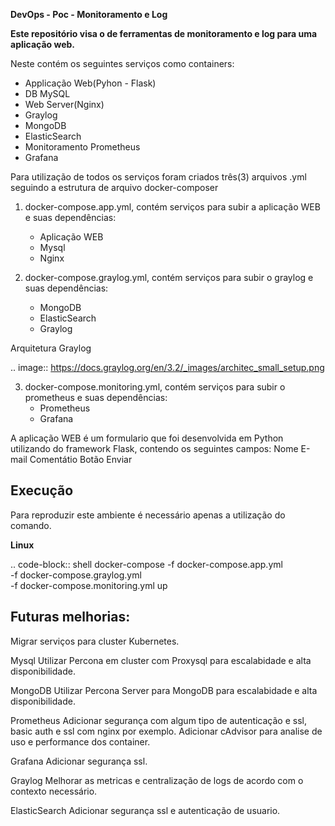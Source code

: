 **DevOps - Poc - Monitoramento e Log**

**Este repositório visa o de ferramentas de monitoramento e log para uma aplicação web.**

Neste contém os seguintes serviços como containers:
 - Applicação Web(Pyhon - Flask)
 - DB MySQL
 - Web Server(Nginx)
 - Graylog 
 - MongoDB
 - ElasticSearch
 - Monitoramento Prometheus
 - Grafana

Para utilização de todos os serviços foram criados três(3) arquivos .yml seguindo a estrutura de arquivo docker-composer

1. docker-compose.app.yml, contém serviços para subir a aplicação WEB e suas dependências:
    - Aplicação WEB
    - Mysql
    - Nginx

2. docker-compose.graylog.yml, contém serviços para subir o graylog e suas dependências:
    - MongoDB
    - ElasticSearch
    - Graylog

Arquitetura Graylog

.. image:: https://docs.graylog.org/en/3.2/_images/architec_small_setup.png

3. docker-compose.monitoring.yml, contém serviços para subir o prometheus e suas dependências:
    - Prometheus
    - Grafana

A aplicação WEB é um formulario que foi desenvolvida em Python utilizando do framework Flask, contendo os seguintes campos:
Nome
E-mail
Comentátio
Botão Enviar


Execução
--------

Para reproduzir este ambiente é necessário apenas a utilização do comando.

**Linux**

.. code-block:: shell
docker-compose -f docker-compose.app.yml \
               -f docker-compose.graylog.yml \
               -f docker-compose.monitoring.yml up


Futuras melhorias:
------------------

Migrar serviços para cluster Kubernetes.

Mysql
Utilizar Percona em cluster com Proxysql para escalabidade e alta disponibilidade.

MongoDB
Utilizar Percona Server para MongoDB para escalabidade e alta disponibilidade.

Prometheus
Adicionar segurança com algum tipo de autenticação e ssl, basic auth e ssl com nginx por exemplo.
Adicionar cAdvisor para analise de uso e performance dos container.

Grafana
Adicionar segurança ssl.

Graylog
Melhorar as metricas e centralização de logs de acordo com o contexto necessário.

ElasticSearch
Adicionar segurança ssl e autenticação de usuario.

